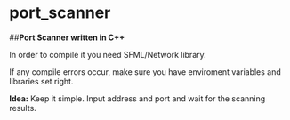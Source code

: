 # port_scanner
##**Port Scanner written in C++**

In order to compile it you need SFML/Network library.

If any compile errors occur, make sure you have enviroment variables and libraries set right.

**Idea:**
Keep it simple. 
Input address and port and wait for the scanning results.

